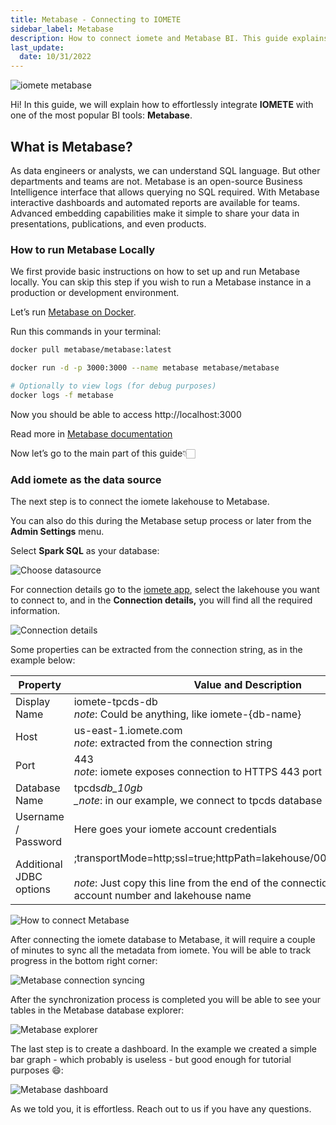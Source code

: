 ```yaml
---
title: Metabase - Connecting to IOMETE
sidebar_label: Metabase
description: How to connect iomete and Metabase BI. This guide explains how to effortlessly integrate iomete with one of the most popular BI tools Metabase
last_update:
  date: 10/31/2022
---
```


![iomete metabase](/img/guides/metabase-bi/iomete-metabase.png)

Hi! In this guide, we will explain how to effortlessly integrate **IOMETE** with one of the most popular BI tools: **Metabase**.

## What is Metabase?

As data engineers or analysts, we can understand SQL language. But other departments and teams are not. Metabase is an open-source Business Intelligence interface that allows querying no SQL required. With Metabase interactive dashboards and automated reports are available for teams. Advanced embedding capabilities make it simple to share your data in presentations, publications, and even products.

### How to run Metabase Locally

We first provide basic instructions on how to set up and run Metabase locally. You can skip this step if you wish to run a Metabase instance in a production or development environment.

Let’s run [Metabase on Docker](https://www.metabase.com/docs/latest/installation-and-operation/running-metabase-on-docker).

Run this commands in your terminal:

```bash
docker pull metabase/metabase:latest

docker run -d -p 3000:3000 --name metabase metabase/metabase

# Optionally to view logs (for debug purposes)
docker logs -f metabase
```

Now you should be able to access http://localhost:3000

Read more in [Metabase documentation](https://www.metabase.com/docs/latest/installation-and-operation/installing-metabase)

Now let’s go to the main part of this guide👇🏻

### Add iomete as the data source

The next step is to connect the iomete lakehouse to Metabase.

You can also do this during the Metabase setup process or later from the **Admin Settings** menu.

Select **Spark SQL** as your database:

![Choose datasource](/img/guides/metabase-bi/choose-datasource.png)

For connection details go to the [iomete app](https://app.iomete.com), select the lakehouse you want to connect to, and in the **Connection details,** you will find all the required information.

![Connection details](/img/guides/bi-connections/connection-details.png)

Some properties can be extracted from the connection string, as in the example below:

| Property                | Value and Description                                                                                                                                                                        |
| ----------------------- | -------------------------------------------------------------------------------------------------------------------------------------------------------------------------------------------- |
| Display Name            | iomete-tpcds-db <br /> _note_: Could be anything, like iomete-\{db-name}                                                                                                                     |
| Host                    | us-east-1.iomete.com <br /> _note_: extracted from the connection string                                                                                                                     |
| Port                    | 443 <br /> _note_: iomete exposes connection to HTTPS 443 port                                                                                                                               |
| Database Name           | tpcds*db_10gb <br /> \_note*: in our example, we connect to tpcds database                                                                                                                   |
| Username / Password     | Here goes your iomete account credentials                                                                                                                                                    |
| Additional JDBC options | ;transportMode=http;ssl=true;httpPath=lakehouse/000000000000/demo <br /><br /> _note_: Just copy this line from the end of the connection string with your account number and lakehouse name |

![How to connect Metabase](/img/guides/metabase-bi/connecting-metabase-and-iomete.png)

After connecting the iomete database to Metabase, it will require a couple of minutes to sync all the metadata from iomete. You will be able to track progress in the bottom right corner:

![Metabase connection syncing](/img/guides/metabase-bi/metabase-connection-syncing.png)

After the synchronization process is completed you will be able to see your tables in the Metabase database explorer:

![Metabase explorer](/img/guides/metabase-bi/metabase-explorer.png)

The last step is to create a dashboard. In the example we created a simple bar graph - which probably is useless - but good enough for tutorial purposes 😄:

![Metabase dashboard](/img/guides/metabase-bi/metabase-dashboard.png)

As we told you, it is effortless. Reach out to us if you have any questions.

